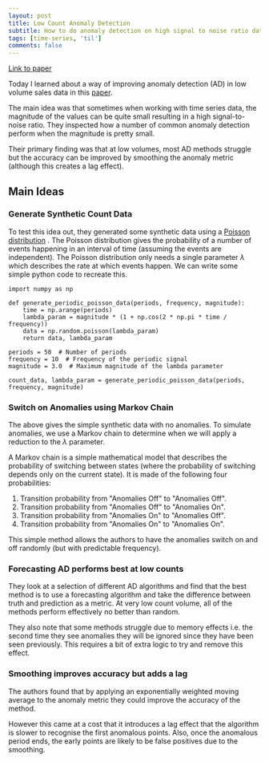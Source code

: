 ```yaml
---
layout: post
title: Low Count Anomaly Detection
subtitle: How to do anomaly detection on high signal to noise ratio data.
tags: [time-series, 'til']
comments: false
---
```


[Link to paper](https://arxiv.org/abs/2308.12925)

Today I learned about a way of improving anomaly detection (AD) in low volume sales data in this [paper](https://arxiv.org/abs/2308.12925).

The main idea was that sometimes when working with time series data, the magnitude of the values can be quite small resulting in a high signal-to-noise ratio. They inspected how a number of common anomaly detection perform when the magnitude is pretty small.

Their primary finding was that at low volumes, most AD methods struggle but the accuracy can be improved by smoothing the anomaly metric (although this creates a lag effect).

## Main Ideas

### Generate Synthetic Count Data

To test this idea out, they generated some synthetic data using a [Poisson distribution](https://en.wikipedia.org/wiki/Poisson_distribution) . The Poisson distribution gives the probability of a number of events happening in an interval of time (assuming the events are independent). The Poisson distribution only needs a single parameter $\lambda$ which describes the rate at which events happen.  We can write some simple python code to recreate this.

```
import numpy as np

def generate_periodic_poisson_data(periods, frequency, magnitude):
    time = np.arange(periods)
    lambda_param = magnitude * (1 + np.cos(2 * np.pi * time / frequency))
    data = np.random.poisson(lambda_param)
    return data, lambda_param

periods = 50  # Number of periods
frequency = 10  # Frequency of the periodic signal
magnitude = 3.0  # Maximum magnitude of the lambda parameter

count_data, lambda_param = generate_periodic_poisson_data(periods, frequency, magnitude)
```


### Switch on Anomalies using Markov Chain

The above gives the simple synthetic data with no anomalies. To simulate anomalies, we use a Markov chain to determine when we will apply a reduction to the $\lambda$ parameter.

A Markov chain is a simple mathematical model that describes the probability of switching between states (where the probability of switching depends only on the current state). It is made of the following four probabilities:

1. Transition probability from "Anomalies Off" to "Anomalies Off".
2. Transition probability from "Anomalies Off" to "Anomalies On".
3. Transition probability from "Anomalies On" to "Anomalies Off".
4. Transition probability from "Anomalies On" to "Anomalies On".

This simple method allows the authors to have the anomalies switch on and off randomly (but with predictable frequency).

### Forecasting AD performs best at low counts
They look at a selection of different AD algorithms and find that the best method is to use a forecasting algorithm and take the difference between truth and prediction as a metric. At very low count volume, all of the methods perform effectively no better than random.

They also note that some methods struggle due to memory effects i.e. the second time they see anomalies they will be ignored since they have been seen previously. This requires a bit of extra logic to try and remove this effect.

### Smoothing improves accuracy but adds a lag

The authors found that by applying an exponentially weighted moving average to the anomaly metric they could improve the accuracy of the method.

However this came at a cost that it introduces a lag effect that the algorithm is slower to recognise the first anomalous points. Also, once the anomalous period ends, the early points are likely to be false positives due to the smoothing.
